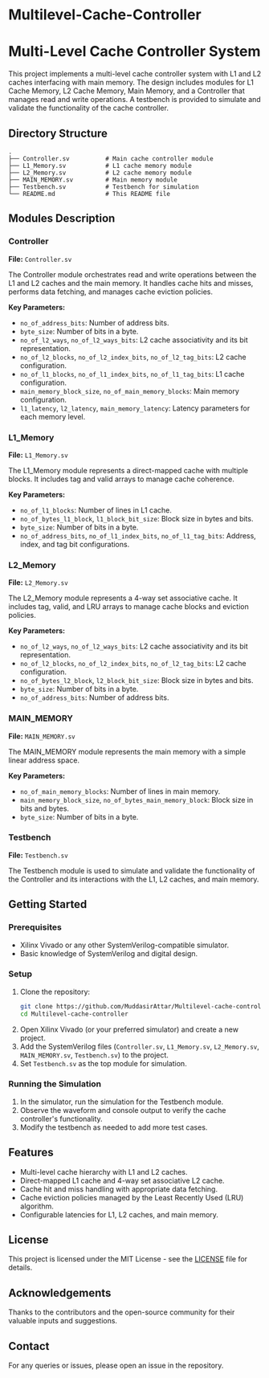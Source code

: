 # Multilevel-Cache-Controller


# Multi-Level Cache Controller System

This project implements a multi-level cache controller system with L1 and L2 caches interfacing with main memory. The design includes modules for L1 Cache Memory, L2 Cache Memory, Main Memory, and a Controller that manages read and write operations. A testbench is provided to simulate and validate the functionality of the cache controller.

## Directory Structure

```
.
├── Controller.sv          # Main cache controller module
├── L1_Memory.sv           # L1 cache memory module
├── L2_Memory.sv           # L2 cache memory module
├── MAIN_MEMORY.sv         # Main memory module
├── Testbench.sv           # Testbench for simulation
└── README.md              # This README file
```

## Modules Description

### Controller
**File:** `Controller.sv`

The Controller module orchestrates read and write operations between the L1 and L2 caches and the main memory. It handles cache hits and misses, performs data fetching, and manages cache eviction policies.

**Key Parameters:**
- `no_of_address_bits`: Number of address bits.
- `byte_size`: Number of bits in a byte.
- `no_of_l2_ways`, `no_of_l2_ways_bits`: L2 cache associativity and its bit representation.
- `no_of_l2_blocks`, `no_of_l2_index_bits`, `no_of_l2_tag_bits`: L2 cache configuration.
- `no_of_l1_blocks`, `no_of_l1_index_bits`, `no_of_l1_tag_bits`: L1 cache configuration.
- `main_memory_block_size`, `no_of_main_memory_blocks`: Main memory configuration.
- `l1_latency`, `l2_latency`, `main_memory_latency`: Latency parameters for each memory level.

### L1_Memory
**File:** `L1_Memory.sv`

The L1_Memory module represents a direct-mapped cache with multiple blocks. It includes tag and valid arrays to manage cache coherence.

**Key Parameters:**
- `no_of_l1_blocks`: Number of lines in L1 cache.
- `no_of_bytes_l1_block`, `l1_block_bit_size`: Block size in bytes and bits.
- `byte_size`: Number of bits in a byte.
- `no_of_address_bits`, `no_of_l1_index_bits`, `no_of_l1_tag_bits`: Address, index, and tag bit configurations.

### L2_Memory
**File:** `L2_Memory.sv`

The L2_Memory module represents a 4-way set associative cache. It includes tag, valid, and LRU arrays to manage cache blocks and eviction policies.

**Key Parameters:**
- `no_of_l2_ways`, `no_of_l2_ways_bits`: L2 cache associativity and its bit representation.
- `no_of_l2_blocks`, `no_of_l2_index_bits`, `no_of_l2_tag_bits`: L2 cache configuration.
- `no_of_bytes_l2_block`, `l2_block_bit_size`: Block size in bytes and bits.
- `byte_size`: Number of bits in a byte.
- `no_of_address_bits`: Number of address bits.

### MAIN_MEMORY
**File:** `MAIN_MEMORY.sv`

The MAIN_MEMORY module represents the main memory with a simple linear address space.

**Key Parameters:**
- `no_of_main_memory_blocks`: Number of lines in main memory.
- `main_memory_block_size`, `no_of_bytes_main_memory_block`: Block size in bits and bytes.
- `byte_size`: Number of bits in a byte.

### Testbench
**File:** `Testbench.sv`

The Testbench module is used to simulate and validate the functionality of the Controller and its interactions with the L1, L2 caches, and main memory.

## Getting Started

### Prerequisites
- Xilinx Vivado or any other SystemVerilog-compatible simulator.
- Basic knowledge of SystemVerilog and digital design.

### Setup
1. Clone the repository:
   ```bash
   git clone https://github.com/MuddasirAttar/Multilevel-cache-controller.git
   cd Multilevel-cache-controller
   ```
2. Open Xilinx Vivado (or your preferred simulator) and create a new project.
3. Add the SystemVerilog files (`Controller.sv`, `L1_Memory.sv`, `L2_Memory.sv`, `MAIN_MEMORY.sv`, `Testbench.sv`) to the project.
4. Set `Testbench.sv` as the top module for simulation.

### Running the Simulation
1. In the simulator, run the simulation for the Testbench module.
2. Observe the waveform and console output to verify the cache controller's functionality.
3. Modify the testbench as needed to add more test cases.

## Features
- Multi-level cache hierarchy with L1 and L2 caches.
- Direct-mapped L1 cache and 4-way set associative L2 cache.
- Cache hit and miss handling with appropriate data fetching.
- Cache eviction policies managed by the Least Recently Used (LRU) algorithm.
- Configurable latencies for L1, L2 caches, and main memory.

## License
This project is licensed under the MIT License - see the [LICENSE](LICENSE) file for details.

## Acknowledgements
Thanks to the contributors and the open-source community for their valuable inputs and suggestions.

## Contact
For any queries or issues, please open an issue in the repository.

